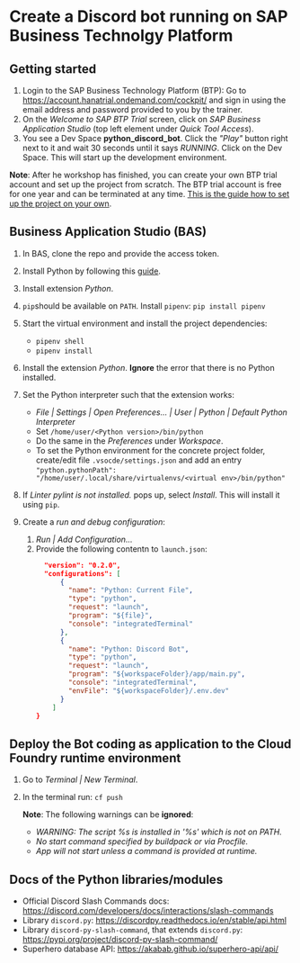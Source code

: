 # Create a Discord bot running on SAP Business Technolgy Platform

## Getting started

  1. Login to the SAP Business Technology Platform (BTP): Go to 
     https://account.hanatrial.ondemand.com/cockpit/ and sign in using the email address 
     and password provided to you by the trainer.
  1. On the _Welcome to SAP BTP Trial_ screen, click on _SAP Business Application Studio_ 
     (top left element under _Quick Tool Access_).
  1. You see a Dev Space __python_discord_bot__. Click the _"Play"_ button right next to 
     it and wait 30 seconds until it says _RUNNING_. Click on the Dev Space. This will 
     start up the development environment.

  __Note__: After he workshop has finished, you can create your own BTP trial account and
  set up the project from scratch. The BTP trial account is free for one year and can be 
  terminated at any time. [This is the guide how to set up the project on your own](Project_Setup.md).


## Business Application Studio (BAS)

  1. In BAS, clone the repo and provide the access token.
  1. Install Python by following this 
     [guide](https://blogs.sap.com/2020/12/12/xtending-business-application-studio-3-of-3/).
  1. Install extension _Python_.
  1. `pip`should be available on `PATH`. Install `pipenv`:
     `pip install pipenv`
  1. Start the virtual environment and install the project dependencies:
     - `pipenv shell`
     - `pipenv install`
  1. Install the extension _Python_. __Ignore__ the error that there is no Python 
     installed.
  1. Set the Python interpreter such that the extension works:
     - _File | Settings | Open Preferences... | User | Python | Default Python Interpreter_
     - Set `/home/user/<Python version>/bin/python`
     - Do the same in the _Preferences_ under _Workspace_.
     - To set the Python environment for the concrete project folder, 
       create/edit file `.vsocde/settings.json` and add an entry 
       `"python.pythonPath": "/home/user/.local/share/virtualenvs/<virtual env>/bin/python"`

  1. If _Linter pylint is not installed._ pops up, select _Install_. This will install it
     using `pip`.

  1. Create a _run and debug configuration_:
     1. _Run | Add Configuration..._
     1. Provide the following contentn to `launch.json`:
        ```json
          "version": "0.2.0",
          "configurations": [
              {
                "name": "Python: Current File",
                "type": "python",
                "request": "launch",
                "program": "${file}",
                "console": "integratedTerminal"
              },
              {
                "name": "Python: Discord Bot",
                "type": "python",
                "request": "launch",
                "program": "${workspaceFolder}/app/main.py",
                "console": "integratedTerminal",
                "envFile": "${workspaceFolder}/.env.dev"
              }      
            ]
        }
        ```

## Deploy the Bot coding as application to the Cloud Foundry runtime environment

  1. Go to _Terminal | New Terminal_.
  1. In the terminal run: `cf push`

     __Note__: The following warnings can be __ignored__:
     - _WARNING:  The script %s is installed in '%s' which is not on PATH._
     - _No start command specified by buildpack or via Procfile._
     - _App will not start unless a command is provided at runtime._


## Docs of the Python libraries/modules

  - Official Discord Slash Commands docs: 
    https://discord.com/developers/docs/interactions/slash-commands
  - Library `discord.py`: https://discordpy.readthedocs.io/en/stable/api.html
  - Library `discord-py-slash-command`, that extends `discord.py`: 
    https://pypi.org/project/discord-py-slash-command/
  - Superhero database API: https://akabab.github.io/superhero-api/api/
